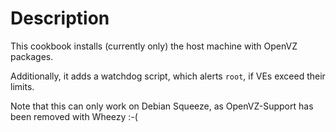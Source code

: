 Description
===========
This cookbook installs (currently only) the host machine with OpenVZ packages.

Additionally, it adds a watchdog script, which alerts `root`, if VEs exceed their limits.

Note that this can only work on Debian Squeeze, as OpenVZ-Support has been removed with Wheezy :-(